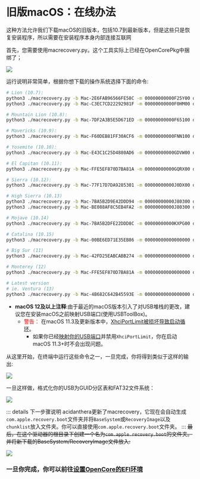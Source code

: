 # 旧版macOS：在线办法

这种方法允许我们下载macOS的旧版本，包括10.7到最新版本，但是这些只是恢复安装程序，所以需要在安装程序本身内部连接互联网

首先，您需要使用macrecovery.py。这个工具实际上已经在OpenCorePkg中捆绑了；

![](../images/installer-guide/legacy-mac-install-md/macrecovery.png)

运行说明非常简单，根据你想下载的操作系统选择下面的命令:

```sh
# Lion (10.7):
python3 ./macrecovery.py -b Mac-2E6FAB96566FE58C -m 00000000000F25Y00 download
python3 ./macrecovery.py -b Mac-C3EC7CD22292981F -m 00000000000F0HM00 download

# Mountain Lion (10.8):
python3 ./macrecovery.py -b Mac-7DF2A3B5E5D671ED -m 00000000000F65100 download

# Mavericks (10.9):
python3 ./macrecovery.py -b Mac-F60DEB81FF30ACF6 -m 00000000000FNN100 download

# Yosemite (10.10):
python3 ./macrecovery.py -b Mac-E43C1C25D4880AD6 -m 00000000000GDVW00 download

# El Capitan (10.11):
python3 ./macrecovery.py -b Mac-FFE5EF870D7BA81A -m 00000000000GQRX00 download

# Sierra (10.12):
python3 ./macrecovery.py -b Mac-77F17D7DA9285301 -m 00000000000J0DX00 download

# High Sierra (10.13)
python3 ./macrecovery.py -b Mac-7BA5B2D9E42DDD94 -m 00000000000J80300 download
python3 ./macrecovery.py -b Mac-BE088AF8C5EB4FA2 -m 00000000000J80300 download

# Mojave (10.14)
python3 ./macrecovery.py -b Mac-7BA5B2DFE22DDD8C -m 00000000000KXPG00 download

# Catalina (10.15)
python3 ./macrecovery.py -b Mac-00BE6ED71E35EB86 -m 00000000000000000 download

# Big Sur (11)
python3 ./macrecovery.py -b Mac-42FD25EABCABB274 -m 00000000000000000 download

# Monterey (12)
python3 ./macrecovery.py -b Mac-FFE5EF870D7BA81A -m 00000000000000000 download

# Latest version
# ie. Ventura (13)
python3 ./macrecovery.py -b Mac-4B682C642B45593E -m 00000000000000000 download
```

* **macOS 12及以上注释**:由于最近的macOS版本引入了对USB堆栈的更改，建议您在安装macOS之前映射USB端口(使用USBToolBox)。
  * <span style="color:red"> 警告： </span> 在macOS 11.3及更新版本中，[XhciPortLimit被损坏导致启动循环](https://github.com/dortania/bugtracker/issues/162)。
    * 如果你已经[映射你的USB端口](https://xuanxuan1231.github.io/OpenCore-Post-Install/usb/)并禁用`XhciPortLimit`，你在启动macOS 11.3+时不会出现问题。

从这里开始，在终端中运行这些命令之一，一旦完成，你将得到类似于这样的输出:

![](../images/installer-guide/legacy-mac-install-md/download-done.png)

一旦这样做，格式化你的USB为GUID分区表和FAT32文件系统：

![](../images/installer-guide/legacy-mac-install-md/fat32-erase.png)

::: details 下一步骤说明
acidanthera更新了macrecovery，它现在会自动生成`com.apple.recovery.boot`文件夹并将`BaseSystem`或`RecoveryImage`以及`chunklist`放入文件夹。你可以直接使用`com.apple.recovery.boot`文件夹。
:::
~~最后，在这个驱动器的根目录下创建一个名为`com.apple.recovery.boot`的文件夹。并将新下载的BaseSystem/RecoveryImage文件放入:~~

![](../images/installer-guide/legacy-mac-install-md/dmg-chunklist.png)


### 一旦你完成，你可以前往[设置OpenCore的EFI环境](./mac-install.md#设置OpenCore的EFI环境)
